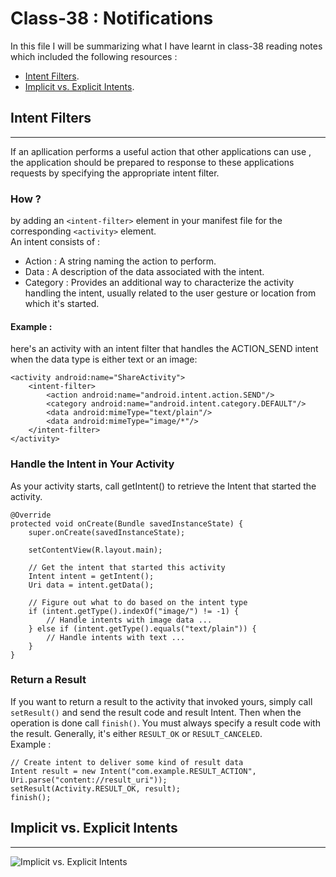 # Class-38 : Notifications


In this file I will be summarizing what I have learnt in class-38 reading notes which included the following resources :
- [Intent Filters](https://developer.android.com/training/basics/intents/filters).
- [Implicit vs. Explicit Intents](https://developer.android.com/guide/components/intents-filters#Types).

## Intent Filters 
***
If an apllication performs a useful action that other applications can use , the application should be prepared to response to these applications requests by specifying the appropriate intent filter.

### How ?
by adding an `<intent-filter>` element in your manifest file for the corresponding `<activity>` element.   
An intent consists of : 
- Action : A string naming the action to perform. 
- Data : A description of the data associated with the intent.
- Category : Provides an additional way to characterize the activity handling the intent, usually related to the user gesture or location from which it's started. 

#### Example : 
here's an activity with an intent filter that handles the ACTION_SEND intent when the data type is either text or an image:
```
<activity android:name="ShareActivity">
    <intent-filter>
        <action android:name="android.intent.action.SEND"/>
        <category android:name="android.intent.category.DEFAULT"/>
        <data android:mimeType="text/plain"/>
        <data android:mimeType="image/*"/>
    </intent-filter>
</activity>
```

### Handle the Intent in Your Activity 
As your activity starts, call getIntent() to retrieve the Intent that started the activity. 
```
@Override
protected void onCreate(Bundle savedInstanceState) {
    super.onCreate(savedInstanceState);

    setContentView(R.layout.main);

    // Get the intent that started this activity
    Intent intent = getIntent();
    Uri data = intent.getData();

    // Figure out what to do based on the intent type
    if (intent.getType().indexOf("image/") != -1) {
        // Handle intents with image data ...
    } else if (intent.getType().equals("text/plain")) {
        // Handle intents with text ...
    }
}
```
### Return a Result 

If you want to return a result to the activity that invoked yours, simply call `setResult()` and send the result code and result Intent. 
Then when the operation is done call `finish()`.
You must always specify a result code with the result. Generally, it's either `RESULT_OK` or `RESULT_CANCELED`.  
Example :   
``` 
// Create intent to deliver some kind of result data
Intent result = new Intent("com.example.RESULT_ACTION", Uri.parse("content://result_uri"));
setResult(Activity.RESULT_OK, result);
finish();
```

## Implicit vs. Explicit Intents 
***

![Implicit vs. Explicit Intents ](https://miro.medium.com/max/1400/1*8lcojsn8SFzKrPO29GmM4g.png)